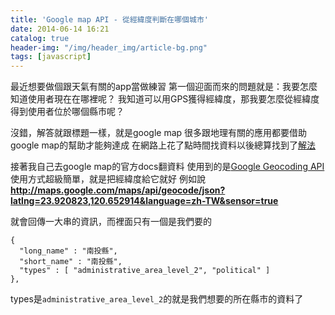 ```yaml
---
title: 'Google map API - 從經緯度判斷在哪個城市'
date: 2014-06-14 16:21
catalog: true
header-img: "/img/header_img/article-bg.png"
tags: [javascript]
---
```

最近想要做個跟天氣有關的app當做練習
第一個迎面而來的問題就是：我要怎麼知道使用者現在在哪裡呢？
我知道可以用GPS獲得經緯度，那我要怎麼從經緯度得到使用者位於哪個縣市呢？

沒錯，解答就跟標題一樣，就是google map
很多跟地理有關的應用都要借助google map的幫助才能夠達成
在網路上花了點時間找資料以後總算找到了[解法](http://fecbob.pixnet.net/blog/post/38313949-android-gps%E5%AE%9A%E4%BD%8D%EF%BC%8C%E5%8F%96%E5%BE%97%E5%9F%8E%E5%B8%82%E5%90%8D%E7%A8%B1)

接著我自己去google map的官方docs翻資料
使用到的是[Google Geocoding API](https://developers.google.com/maps/documentation/geocoding/)
使用方式超級簡單，就是把經緯度給它就好
例如說 **http://maps.google.com/maps/api/geocode/json?latlng=23.920823,120.652914&language=zh-TW&sensor=true**

就會回傳一大串的資訊，而裡面只有一個是我們要的
```
{
  "long_name" : "南投縣",
  "short_name" : "南投縣",
  "types" : [ "administrative_area_level_2", "political" ]
},
```
types是`administrative_area_level_2`的就是我們想要的所在縣市的資料了
